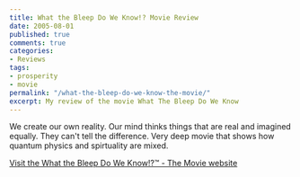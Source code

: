 ```yaml
---
title: What the Bleep Do We Know!? Movie Review
date: 2005-08-01
published: true
comments: true
categories:
- Reviews
tags:
- prosperity
- movie
permalink: "/what-the-bleep-do-we-know-the-movie/"
excerpt: My review of the movie What The Bleep Do We Know
---
```

We create our own reality. Our mind thinks things that are real and imagined equally. They can't tell the difference. Very deep movie that shows how quantum physics and spirtuality are mixed.

<a href="http://www.whatthebleep.com/" rel="nofollow">Visit the What the Bleep Do We Know!?™ - The Movie website</a>